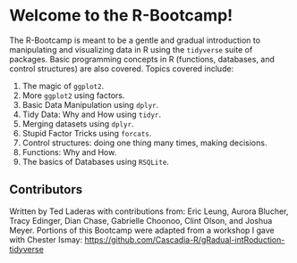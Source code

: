 # Welcome to the R-Bootcamp!

The R-Bootcamp is meant to be a gentle and gradual introduction to manipulating and visualizing data in R using the `tidyverse` suite of packages. Basic programming concepts in R (functions, databases, and control structures) are also covered. Topics covered include:

1. The magic of `ggplot2`.
2. More `ggplot2` using factors.
3. Basic Data Manipulation using `dplyr`.
4. Tidy Data: Why and How using `tidyr`.
5. Merging datasets using `dplyr`.
6. Stupid Factor Tricks using `forcats`.
7. Control structures: doing one thing many times, making decisions.
8. Functions: Why and How.
9. The basics of Databases using `RSQLite`.

## Contributors

Written by Ted Laderas with contributions from: Eric Leung, Aurora Blucher, Tracy Edinger, Dian Chase, Gabrielle Choonoo, Clint Olson, and Joshua Meyer. Portions of this Bootcamp were adapted from a workshop I gave with Chester Ismay: https://github.com/Cascadia-R/gRadual-intRoduction-tidyverse


